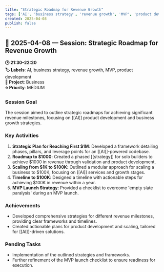 ```yaml
---
title: "Strategic Roadmap for Revenue Growth"
tags: ['AI', 'business strategy', 'revenue growth', 'MVP', 'product development']
created: 2025-04-08
publish: false
---
```


## 📅 2025-04-08 — Session: Strategic Roadmap for Revenue Growth

**🕒 21:30–22:20**  
**🏷️ Labels**: AI, business strategy, revenue growth, MVP, product development  
**📂 Project**: Business  
**⭐ Priority**: MEDIUM  


### Session Goal
The session aimed to outline strategic roadmaps for achieving significant revenue milestones, focusing on [[AI]] product development and business growth strategies.

### Key Activities
1. **Strategic Plan for Reaching First $1M**: Developed a framework detailing phases, pillars, and leverage points for an [[AI]]-powered codebase.
2. **Roadmap to $1000**: Created a phased [[strategy]] for solo builders to achieve $1000 in revenue through validation and product development.
3. **Scaling from $1K to $100K**: Outlined a modular approach for scaling a business to $100K, focusing on [[AI]] services and growth stages.
4. **Timeline to $100K**: Designed a timeline with actionable steps for achieving $100K in revenue within a year.
5. **MVP Launch Strategy**: Provided a checklist to overcome 'empty slate paralysis' during an MVP launch.

### Achievements
- Developed comprehensive strategies for different revenue milestones, providing clear frameworks and timelines.
- Created actionable plans for product development and scaling, tailored for [[AI]]-driven solutions.

### Pending Tasks
- Implementation of the outlined strategies and frameworks.
- Further refinement of the MVP launch checklist to ensure readiness for execution.
